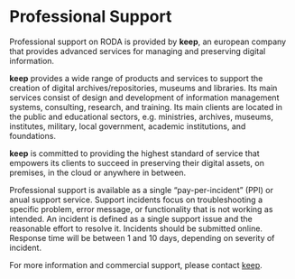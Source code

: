# Professional Support

Professional support on RODA is provided by **keep**, an european company that provides advanced services for managing and preserving digital information.

**keep** provides a wide range of products and services to support the creation of digital archives/repositories, museums and libraries. Its main services consist of design and development of information management systems, consulting, research, and training. Its main clients are located in the public and educational sectors, e.g. ministries, archives, museums, institutes, military, local government, academic institutions, and foundations.

**keep** is committed to providing the highest standard of service that empowers its clients to succeed in preserving their digital assets, on premises, in the cloud or anywhere in between.

Professional support is available as a single “pay-per-incident” (PPI) or anual support service. Support incidents focus on troubleshooting a specific problem, error message, or functionality that is not working as intended. An incident is defined as a single support issue and the reasonable effort to resolve it. Incidents should be submitted online. Response time will be between 1 and 10 days, depending on severity of incident.

For more information and commercial support, please contact [keep](http://www.keep.pt).

